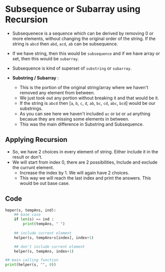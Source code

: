 # Subsequence or Subarray using Recursion

- Subsequenece is a sequence which can be derived by removing 0 or more elements, without changing the original order of the string. If the string is `abcd` then `abd`, `acd`, `ab` can be subsequence.
- If we have string, then this would be `subsequence` and if we have array or set, then this would be `subarray`.

- Subsequence is kind of superset of `substring` or `subarray`.
- **Substring / Subarray** :
  - This is the portion of the original string/array where we haven't removed any element from between.
  - We just took out any portion without breaking it and that would be it.
  - If the string is `abcd` then [`a`, `b`, `c`, `d`, `ab`, `bc`, `cd`, `abc`, `bcd`] would be our substrings.
  - As you can see here we haven't included `ac` or `bd` or `ad` anything becasue they are missing some elements in between.
  - This was the main difference in Substring and Subsequence.

## Applying Recursion

- So, we have 2 choices in every element of string. Either include it in the result or don't.
- We will start from index 0, there are 2 possibilities, Include and exclude the currunt element.
  - Increase the index by 1. We will again have 2 choices.
  - This way we will reach the last index and print the answers. This would be out base case.

## Code

```python
heper(s, tempAns, ind):
    ## base case
    if len(s) == ind :
        print(tempAns, " ")
    
    ## include current element
    helper(s, tempAns+s[index], index+1)

    ## don't include current element
    helper(s, tempAns, index+1)

## main calling function
print(helper(s, "", 0))
```
